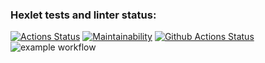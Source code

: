 ### Hexlet tests and linter status:
[![Actions Status](https://github.com/Svet-Svet/python-project-lvl1/workflows/hexlet-check/badge.svg)](https://github.com/Svet-Svet/python-project-lvl1/actions)
[![Maintainability](https://api.codeclimate.com/v1/badges/a99a88d28ad37a79dbf6/maintainability)](https://codeclimate.com/github/Svet-Svet/python-project-lvl1/maintainability)
[![Github Actions Status](https://github.com/Svet-Svet/python-project-lvl1/workflows/Python%20CI/badge.svg)](https://github.com/Svet-Svet/python-project-lvl1/actions)
![example workflow](https://github.com/<OWNER>/<REPOSITORY>/actions/workflows/<WORKFLOW_FILE>/badge.svg)
